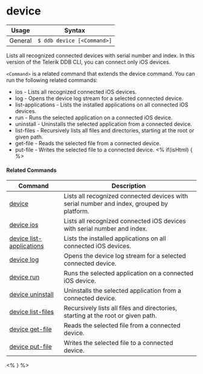 device
==========

Usage | Syntax
------|-------
General | `$ ddb device [<Command>]`

Lists all recognized connected devices with serial number and index. In this version of the Telerik DDB CLI,
you can connect only iOS devices.

`<Command>` is a related command that extends the device command. You can run the following related commands:
* ios - Lists all recognized connected iOS devices.
* log - Opens the device log stream for a selected connected device.
* list-applications - Lists the installed applications on all connected iOS devices.
* run - Runs the selected application on a connected iOS device.
* uninstall - Uninstalls the selected application from a connected device.
* list-files - Recursively lists all files and directories, starting at the root or given path.
* get-file - Reads the selected file from a connected device.
* put-file - Writes the selected file to a connected device. 
<% if(isHtml) { %> 

#### Related Commands

Command | Description
----------|----------
[device](device.html) | Lists all recognized connected devices with serial number and index, grouped by platform.
[device ios](device-ios.html) | Lists all recognized connected iOS devices with serial number and index.
[device list-applications](device-list-applications.html) | Lists the installed applications on all connected iOS devices.
[device log](device-log.html) | Opens the device log stream for a selected connected device.
[device run](device-run.html) | Runs the selected application on a connected iOS device.
[device uninstall](device-uninstall.md) | Uninstalls the selected application from a connected device.
[device list-files](device-list-files.md) | Recursively lists all files and directories, starting at the root or given path.
[device get-file](device-get-file.md) | Reads the selected file from a connected device.
[device put-file](device-put-file.md) | Writes the selected file to a connected device.

<% } %>